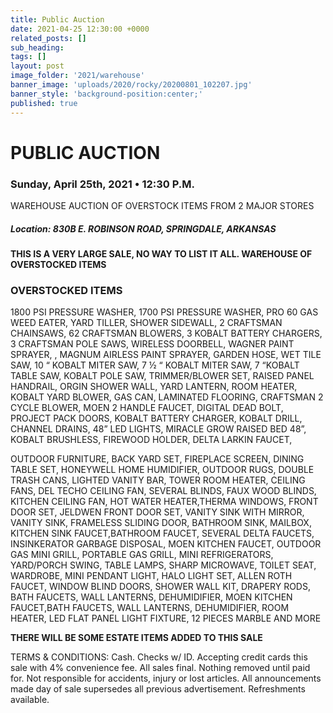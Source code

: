```yaml
---
title: Public Auction
date: 2021-04-25 12:30:00 +0000
related_posts: []
sub_heading:  
tags: []
layout: post
image_folder: '2021/warehouse'
banner_image: 'uploads/2020/rocky/20200801_102207.jpg'
banner_style: 'background-position:center;'
published: true
---
```

# PUBLIC AUCTION
### Sunday, April 25th, 2021 • 12:30 P.M.
WAREHOUSE AUCTION OF OVERSTOCK ITEMS FROM 2 MAJOR STORES

##### **Location:** 830B E. ROBINSON ROAD, SPRINGDALE, ARKANSAS

__THIS IS A VERY LARGE SALE, NO WAY TO LIST IT ALL. WAREHOUSE OF OVERSTOCKED ITEMS__

### OVERSTOCKED ITEMS
1800 PSI PRESSURE WASHER, 1700 PSI PRESSURE WASHER, PRO 60 GAS WEED EATER, YARD TILLER, SHOWER SIDEWALL, 2 CRAFTSMAN CHAINSAWS, 62 CRAFTSMAN BLOWERS, 3 KOBALT BATTERY CHARGERS, 3 CRAFTSMAN POLE SAWS, WIRELESS DOORBELL, WAGNER PAINT SPRAYER, , MAGNUM AIRLESS PAINT SPRAYER,  GARDEN HOSE, WET TILE SAW, 10 “ KOBALT MITER SAW, 7 ½ “ KOBALT MITER SAW, 7 “KOBALT TABLE SAW, KOBALT POLE SAW, TRIMMER/BLOWER SET, RAISED PANEL HANDRAIL, ORGIN SHOWER WALL, YARD LANTERN, ROOM HEATER, KOBALT YARD BLOWER, GAS CAN, LAMINATED FLOORING,  CRAFTSMAN 2 CYCLE BLOWER, MOEN 2 HANDLE FAUCET, DIGITAL DEAD BOLT, PROJECT PACK DOORS,  KOBALT BATTERY CHARGER, KOBALT DRILL,  CHANNEL DRAINS, 48” LED LIGHTS, MIRACLE GROW RAISED BED 48”,  KOBALT  BRUSHLESS, FIREWOOD HOLDER, DELTA LARKIN FAUCET,

<!--break-->
OUTDOOR FURNITURE, BACK YARD SET, FIREPLACE SCREEN, DINING TABLE SET, HONEYWELL HOME HUMIDIFIER, OUTDOOR RUGS,  DOUBLE TRASH CANS,  LIGHTED VANITY BAR, TOWER ROOM HEATER, CEILING FANS, DEL TECHO CEILING FAN,  SEVERAL BLINDS, FAUX WOOD BLINDS, KITCHEN CEILING FAN, HOT WATER HEATER,THERMA WINDOWS, FRONT DOOR SET, JELDWEN FRONT DOOR SET, VANITY SINK WITH MIRROR, VANITY SINK, FRAMELESS SLIDING DOOR, BATHROOM SINK, MAILBOX, KITCHEN SINK FAUCET,BATHROOM FAUCET, SEVERAL DELTA FAUCETS, INSINKERATOR GARBAGE DISPOSAL, MOEN KITCHEN FAUCET, OUTDOOR GAS MINI GRILL, PORTABLE GAS GRILL, MINI REFRIGERATORS, YARD/PORCH SWING, TABLE LAMPS, SHARP MICROWAVE, TOILET SEAT, WARDROBE, MINI PENDANT LIGHT, HALO LIGHT SET, ALLEN ROTH FAUCET, WINDOW BLIND DOORS, SHOWER WALL KIT, DRAPERY RODS, BATH FAUCETS, WALL LANTERNS, DEHUMIDIFIER, MOEN KITCHEN FAUCET,BATH FAUCETS, WALL LANTERNS, DEHUMIDIFIER, ROOM HEATER, LED FLAT PANEL LIGHT FIXTURE, 12 PIECES MARBLE AND MORE

__THERE WILL BE SOME ESTATE ITEMS ADDED TO THIS SALE__

TERMS & CONDITIONS: Cash. Checks w/ ID. Accepting credit cards this sale with 4% convenience fee. All sales final. Nothing removed until paid for. Not responsible for accidents, injury or lost articles. All announcements made day of sale supersedes all previous advertisement. Refreshments available. 


